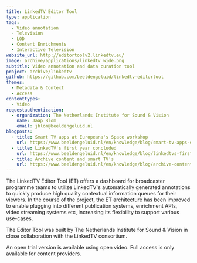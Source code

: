 ```yaml
---
title: LinkedTV Editor Tool
type: application
tags:
  - Video annotation
  - Television
  - LOD
  - Content Enrichments
  - Interactive Television
website_url: http://editortoolv2.linkedtv.eu/
image: archive/applications/linkedtv_wide.png
subtitle: Video annotation and data curation tool
project: archive/linkedtv
github: https://github.com/beeldengeluid/linkedtv-editortool
themes:
  - Metadata & Context
  - Access
contenttypes:
  - Video
requestauthentication:
  - organization: The Netherlands Institute for Sound & Vision
    name: Jaap Blom
    email: jblom@beeldengeluid.nl
blogposts:
  - title: Smart TV apps at Europeana's Space workshop
    url: https://www.beeldengeluid.nl/en/knowledge/blog/smart-tv-apps-europeana-space-workshop
  - title: LinkedTV's first year concluded
    url: https://www.beeldengeluid.nl/en/knowledge/blog/linkedtvs-first-year-concluded
  - title: Archive content and smart TV's
    url: https://www.beeldengeluid.nl/en/knowledge/blog/archive-content-and-smart-tvs
---
```


The LinkedTV Editor Tool (ET) offers a dashboard for broadcaster programme teams to utilize LinkedTV's automatically generated annotations to quickly produce high quality contextual information queues for their viewers. In the course of the project, the ET architecture has been improved to enable plugging into different publication systems, enrichment APIs, video streaming systems etc, increasing its flexibility to support various use-cases.

The Editor Tool was built by The Netherlands Institute for Sound & Vision in close collaboration with the LinkedTV consortium.

An open trial version is available using open video. Full access is only available for content providers.
